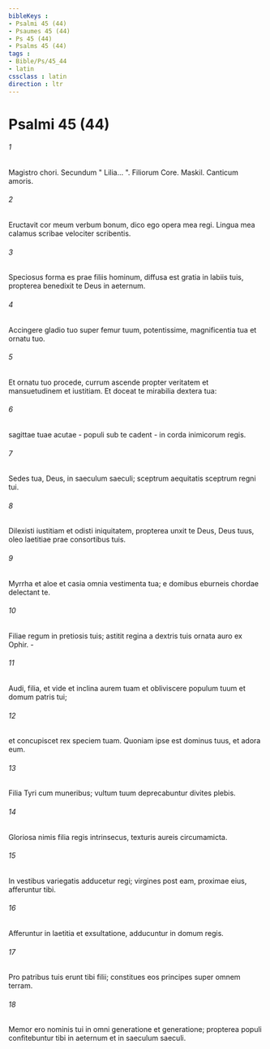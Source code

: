 ```yaml
---
bibleKeys : 
- Psalmi 45 (44)
- Psaumes 45 (44)
- Ps 45 (44)
- Psalms 45 (44)
tags : 
- Bible/Ps/45_44
- latin
cssclass : latin
direction : ltr
---
```


# Psalmi 45 (44)

###### 1
Magistro chori. Secundum " Lilia... ". Filiorum Core. Maskil. Canticum amoris.
###### 2
Eructavit cor meum verbum bonum, dico ego opera mea regi. Lingua mea calamus scribae velociter scribentis.
###### 3
Speciosus forma es prae filiis hominum, diffusa est gratia in labiis tuis, propterea benedixit te Deus in aeternum.
###### 4
Accingere gladio tuo super femur tuum, potentissime, magnificentia tua et ornatu tuo.
###### 5
Et ornatu tuo procede, currum ascende propter veritatem et mansuetudinem et iustitiam. Et doceat te mirabilia dextera tua:
###### 6
sagittae tuae acutae - populi sub te cadent - in corda inimicorum regis.
###### 7
Sedes tua, Deus, in saeculum saeculi; sceptrum aequitatis sceptrum regni tui.
###### 8
Dilexisti iustitiam et odisti iniquitatem, propterea unxit te Deus, Deus tuus, oleo laetitiae prae consortibus tuis.
###### 9
Myrrha et aloe et casia omnia vestimenta tua; e domibus eburneis chordae delectant te.
###### 10
Filiae regum in pretiosis tuis; astitit regina a dextris tuis ornata auro ex Ophir. -
###### 11
Audi, filia, et vide et inclina aurem tuam et obliviscere populum tuum et domum patris tui;
###### 12
et concupiscet rex speciem tuam. Quoniam ipse est dominus tuus, et adora eum.
###### 13
Filia Tyri cum muneribus; vultum tuum deprecabuntur divites plebis.
###### 14
Gloriosa nimis filia regis intrinsecus, texturis aureis circumamicta.
###### 15
In vestibus variegatis adducetur regi; virgines post eam, proximae eius, afferuntur tibi.
###### 16
Afferuntur in laetitia et exsultatione, adducuntur in domum regis.
###### 17
Pro patribus tuis erunt tibi filii; constitues eos principes super omnem terram.
###### 18
Memor ero nominis tui in omni generatione et generatione; propterea populi confitebuntur tibi in aeternum et in saeculum saeculi.
